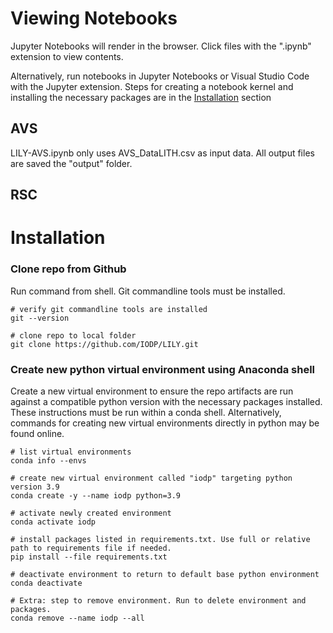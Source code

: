 # Viewing Notebooks

Jupyter Notebooks will render in the browser. Click files with the ".ipynb" extension to view contents.

Alternatively, run notebooks in Jupyter Notebooks or Visual Studio Code with the Jupyter extension. Steps for creating a notebook kernel and installing the necessary packages are in the [Installation](#Installation) section

## AVS
LILY-AVS.ipynb only uses AVS_DataLITH.csv as input data. All output files are saved the "output" folder.

## RSC


# Installation

### Clone repo from Github
Run command from shell. Git commandline tools must be installed.

```shell
# verify git commandline tools are installed
git --version

# clone repo to local folder
git clone https://github.com/IODP/LILY.git
```


### Create new python virtual environment using Anaconda shell

Create a new virtual environment to ensure the repo artifacts are run against a compatible python version with the necessary packages installed. These instructions must be run within a conda shell. Alternatively, commands for creating new virtual environments directly in python may be found online.


```shell
# list virtual environments
conda info --envs

# create new virtual environment called "iodp" targeting python version 3.9
conda create -y --name iodp python=3.9

# activate newly created environment
conda activate iodp

# install packages listed in requirements.txt. Use full or relative path to requirements file if needed.
pip install --file requirements.txt

# deactivate environment to return to default base python environment
conda deactivate 

# Extra: step to remove environment. Run to delete environment and packages.
conda remove --name iodp --all
```




